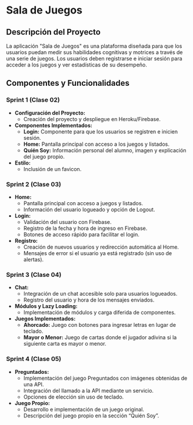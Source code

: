 # Sala de Juegos

## Descripción del Proyecto

La aplicación "Sala de Juegos" es una plataforma diseñada para que los usuarios puedan medir sus habilidades cognitivas y motrices a través de una serie de juegos. Los usuarios deben registrarse e iniciar sesión para acceder a los juegos y ver estadísticas de su desempeño.

## Componentes y Funcionalidades

### Sprint 1 (Clase 02)
- **Configuración del Proyecto:**
  - Creación del proyecto y despliegue en Heroku/Firebase.
- **Componentes Implementados:**
  - **Login:** Componente para que los usuarios se registren e inicien sesión.
  - **Home:** Pantalla principal con acceso a los juegos y listados.
  - **Quién Soy:** Información personal del alumno, imagen y explicación del juego propio.
- **Estilo:**
  - Inclusión de un favicon.

### Sprint 2 (Clase 03)
- **Home:**
  - Pantalla principal con acceso a juegos y listados.
  - Información del usuario logueado y opción de Logout.
- **Login:**
  - Validación del usuario con Firebase.
  - Registro de la fecha y hora de ingreso en Firebase.
  - Botones de acceso rápido para facilitar el login.
- **Registro:**
  - Creación de nuevos usuarios y redirección automática al Home.
  - Mensajes de error si el usuario ya está registrado (sin uso de alertas).

### Sprint 3 (Clase 04)
- **Chat:**
  - Integración de un chat accesible solo para usuarios logueados.
  - Registro del usuario y hora de los mensajes enviados.
- **Módulos y Lazy Loading:**
  - Implementación de módulos y carga diferida de componentes.
- **Juegos Implementados:**
  - **Ahorcado:** Juego con botones para ingresar letras en lugar de teclado.
  - **Mayor o Menor:** Juego de cartas donde el jugador adivina si la siguiente carta es mayor o menor.

### Sprint 4 (Clase 05)
- **Preguntados:**
  - Implementación del juego Preguntados con imágenes obtenidas de una API.
  - Integración del llamado a la API mediante un servicio.
  - Opciones de elección sin uso de teclado.
- **Juego Propio:**
  - Desarrollo e implementación de un juego original.
  - Descripción del juego propio en la sección “Quién Soy”.
